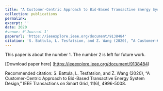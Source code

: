 ```yaml
---
title: "A Customer-Centric Approach to Bid-Based Transactive Energy System Design"
collection: publications
permalink: 
excerpt: ''
date: 2020
#venue: #'Journal 1'
paperurl: 'https://ieeexplore.ieee.org/document/9138484'
citation: 'S. Battula, L. Tesfatsion, and Z. Wang (2020), “A Customer-Centric Approach to Bid-Based Transactive Energy System Design,” IEEE Transactions on Smart Grid, 11(6), 4996-5008.'
---
```

This paper is about the number 1. The number 2 is left for future work.

[Download paper here] (https://ieeexplore.ieee.org/document/9138484)

Recommended citation: S. Battula, L. Tesfatsion, and Z. Wang (2020), “A Customer-Centric Approach to Bid-Based Transactive Energy System Design,” IEEE Transactions on Smart Grid, 11(6), 4996-5008.
